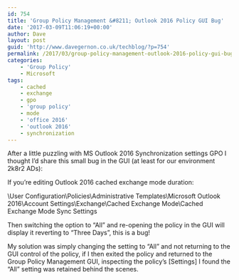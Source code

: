 ```yaml
---
id: 754
title: 'Group Policy Management &#8211; Outlook 2016 Policy GUI Bug'
date: '2017-03-09T11:06:19+00:00'
author: Dave
layout: post
guid: 'http://www.davegernon.co.uk/techblog/?p=754'
permalink: /2017/03/group-policy-management-outlook-2016-policy-gui-bug/
categories:
    - 'Group Policy'
    - Microsoft
tags:
    - cached
    - exchange
    - gpo
    - 'group policy'
    - mode
    - 'office 2016'
    - 'outlook 2016'
    - synchronization
---
```


After a little puzzling with MS Outlook 2016 Synchronization settings GPO I thought I’d share this small bug in the GUI (at least for our environment 2k8r2 ADs):

If you’re editing Outlook 2016 cached exchange mode duration:

\\User Configuration\\Policies\\Administrative Templates\\Microsoft Outlook 2016\\Account Settings\\Exchange\\Cached Exchange Mode\\Cached Exchange Mode Sync Settings

Then switching the option to “All” and re-opening the policy in the GUI will display it reverting to “Three Days”, this is a bug!

My solution was simply changing the setting to “All” and not returning to the GUI control of the policy, if I then exited the policy and returned to the Group Policy Management GUI, inspecting the policy’s \[Settings\] I found the “All” setting was retained behind the scenes.